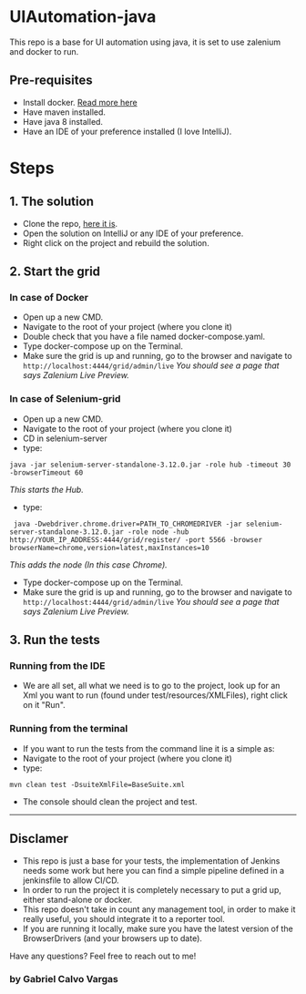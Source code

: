 # UIAutomation-java
This repo is a base for UI automation using java, it is set to use zalenium and docker to run.


## Pre-requisites
- Install docker. [Read more here](https://docs.docker.com/)
- Have maven installed.
- Have java 8 installed.
- Have an IDE of your preference installed (I love IntelliJ).



# Steps
## 1. The solution
- Clone the repo, [here it is](https://github.com/gcalvoCR/UIAutomation-java).
- Open the solution on IntelliJ or any IDE of your preference.
- Right click on the project and rebuild the solution.


## 2. Start the grid

### In case of Docker

- Open up a new CMD.
- Navigate to the root of your project (where you clone it)
- Double check that you have a file named docker-compose.yaml.
- Type docker-compose up on the Terminal.
- Make sure the grid is up and running, go to the browser and navigate to 
`http://localhost:4444/grid/admin/live`
   *You should see a page that says Zalenium Live Preview.*


### In case of Selenium-grid

- Open up a new CMD.
- Navigate to the root of your project (where you clone it)
- CD in selenium-server
- type:
```
java -jar selenium-server-standalone-3.12.0.jar -role hub -timeout 30 -browserTimeout 60
```
*This starts the Hub.*
- type: 
```$xslt
 java -Dwebdriver.chrome.driver=PATH_TO_CHROMEDRIVER -jar selenium-server-standalone-3.12.0.jar -role node -hub http://YOUR_IP_ADDRESS:4444/grid/register/ -port 5566 -browser browserName=chrome,version=latest,maxInstances=10
```
*This adds the node (In this case Chrome).*

- Type docker-compose up on the Terminal.
- Make sure the grid is up and running, go to the browser and navigate to ` http://localhost:4444/grid/admin/live `
    *You should see a page that says Zalenium Live Preview.*

## 3. Run the tests

### Running from the IDE

- We are all set, all what we need is to go to the project, look up for an Xml you want to run (found under test/resources/XMLFiles), right click on it "Run".

### Running from the terminal 

- If you want to run the tests from the command line it is a simple as:
- Navigate to the root of your project (where you clone it)
- type:
```
mvn clean test -DsuiteXmlFile=BaseSuite.xml
```
- The console should clean the project and test.


***

## Disclamer

- This repo is just a base for your tests, the implementation of Jenkins needs some work but here you can find a simple pipeline defined in a jenkinsfile to allow CI/CD.
- In order to run the project it is completely necessary to put a grid up, either stand-alone or docker. 
- This repo doesn't take in count any management tool, in order to make it really useful, you should integrate it to a reporter tool.
- If you are running it locally, make sure you have the latest version of the BrowserDrivers (and your browsers up to date).

Have any questions? Feel free to reach out to me!


### by Gabriel Calvo Vargas

